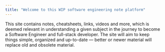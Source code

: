 ```yaml
---
title: "Welcome to this WIP software engineering note platform"
---
```


This site contains notes, cheatsheets, links, videos and more, which is deemed relevant in understanding a given subject in the journey to become a Software Engineer and full-stack developer. The site will aim to keep things simple, organized and up-to-date — better or newer material will replace old and obsolete material.
